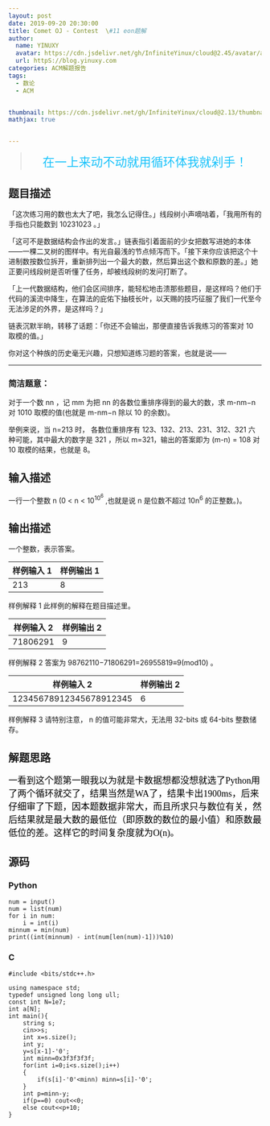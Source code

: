 ```yaml
---
layout: post
date: 2019-09-20 20:30:00
title: Comet OJ - Contest  \#11 eon题解
author: 
  name: YINUXY
  avatar: https://cdn.jsdelivr.net/gh/InfiniteYinux/cloud@2.45/avatar/avatar.png
  url: httpS://blog.yinuxy.com
categories: ACM解题报告
tags:
  - 数论
  - ACM


thumbnail: https://cdn.jsdelivr.net/gh/InfiniteYinux/cloud@2.13/thumbnail/algorithm.jpg
mathjax: true


---
```


> <center><font  size = "5" color = "#1BC3FB"  face = "楷体">在一上来动不动就用循环体我就剁手！</font></center>

<!-- more -->

## 题目描述 ##

「这次练习用的数也太大了吧，我怎么记得住。」线段树小声嘀咕着，「我用所有的手指也只能数到 10231023 。」

「这可不是数据结构会作出的发言。」链表指引着面前的少女把数写进她的本体——一棵二叉树的图样中。有光自最浅的节点倾泻而下。「接下来你应该把这个十进制数按数位拆开，重新排列出一个最大的数，然后算出这个数和原数的差。」她正要问线段树是否听懂了任务，却被线段树的发问打断了。

「上一代数据结构，他们会区间排序，能轻松地击溃那些题目，是这样吗？他们于代码的溪流中降生，在算法的庇佑下抽枝长叶，以天赐的技巧征服了我们一代至今无法涉足的外界，是这样吗？」

链表沉默半晌，转移了话题：「你还不会输出，那便直接告诉我练习的答案对 10 取模的值。」

你对这个种族的历史毫无兴趣，只想知道练习题的答案，也就是说——

***

### 简洁题意： ###

对于一个数 nn ，记 mm 为把 nn 的各数位重排序得到的最大的数，求 m-nm−n 对 1010 取模的值(也就是 m-nm−n 除以 10 的余数)。

举例来说，当 n=213 时， 各数位重排序有 123、132、213、231、312、321 六种可能，其中最大的数字是 321 ，所以 m=321，输出的答案即为 (m-n) = 108 对 10 取模的结果，也就是 8。

## 输入描述 ##

一行一个整数 n (0 < n < 10<sup>10<sup>6</sup></sup> ,也就是说 n 是位数不超过 10n<sup>6</sup> 的正整数。)。

## 输出描述 ##
一个整数，表示答案。


样例输入 1 | 样例输出 1
-|-
213 | 8

样例解释 1
此样例的解释在题目描述里。

样例输入 2 | 样例输出 2
-|-
71806291 | 9

样例解释 2
答案为 98762110−71806291=26955819≡9(mod10) 。

样例输入 2 | 样例输出 2
-|-
12345678912345678912345 | 6

样例解释 3
请特别注意， n 的值可能非常大，无法用 32-bits 或 64-bits 整数储存。

## 解题思路 ##

<font  size = "4" color = "000000"  face = "黑体">一看到这个题第一眼我以为就是卡数据想都没想就选了Python用了两个循环就交了，结果当然是WA了，结果卡出1900ms，后来仔细审了下题，因本题数据非常大，而且所求只与数位有关，然后结果就是最大数的最低位（即原数的数位的最小值）和原数最低位的差。这样它的时间复杂度就为O(n)。</font>

## 源码 ##

### Python ###
```
num = input()
num = list(num)
for i in num:
    i = int(i)
minnum = min(num)
print((int(minnum) - int(num[len(num)-1]))%10)
```

### C ###
```
#include <bits/stdc++.h>
 
using namespace std;
typedef unsigned long long ull;
const int N=1e7;
int a[N];
int main(){
    string s;
    cin>>s;
    int x=s.size();
    int y;
    y=s[x-1]-'0';
    int minn=0x3f3f3f3f;
    for(int i=0;i<s.size();i++)
    {
        if(s[i]-'0'<minn) minn=s[i]-'0';
    }
    int p=minn-y;
    if(p==0) cout<<0;
    else cout<<p+10; 
}
```